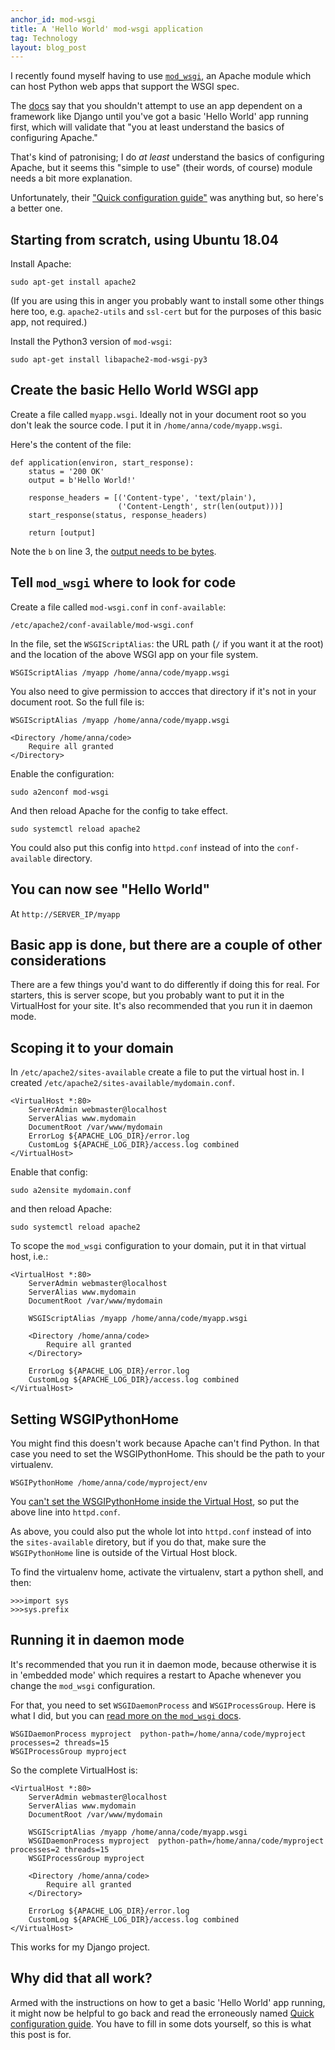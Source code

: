 ```yaml
---
anchor_id: mod-wsgi
title: A 'Hello World' mod-wsgi application
tag: Technology
layout: blog_post
---
```


I recently found myself having to use [`mod_wsgi`](https://modwsgi.readthedocs.io/en/develop/index.html), an Apache module which can host Python web apps that support the WSGI spec.

The [docs](https://modwsgi.readthedocs.io/en/develop/getting-started.html) say that you shouldn't attempt to use an app dependent on a framework like Django until you've got a basic 'Hello World' app running first, which will validate that "you at least understand the basics of configuring Apache."

That's kind of patronising; I do *at least* understand the basics of configuring Apache, but it seems this "simple to use" (their words, of course) module needs a bit more explanation.

Unfortunately, their ["Quick configuration guide"](https://modwsgi.readthedocs.io/en/develop/user-guides/quick-configuration-guide.html) was anything but, so here's a better one.

## Starting from scratch, using Ubuntu 18.04

Install Apache:

`sudo apt-get install apache2`

(If you are using this in anger you probably want to install some other things here too, e.g. `apache2-utils` and `ssl-cert` but for the purposes of this basic app, not required.)

Install the Python3 version of `mod-wsgi`:

`sudo apt-get install libapache2-mod-wsgi-py3`

## Create the basic Hello World WSGI app

Create a file called `myapp.wsgi`. Ideally not in your document root so you don't leak the source code. I put it in `/home/anna/code/myapp.wsgi`.

Here's the content of the file:

```
def application(environ, start_response):
    status = '200 OK'
    output = b'Hello World!'

    response_headers = [('Content-type', 'text/plain'),
                        ('Content-Length', str(len(output)))]
    start_response(status, response_headers)

    return [output]
```

Note the `b` on line 3, the [output needs to be bytes](https://stackoverflow.com/questions/34838443/typeerror-sequence-of-byte-string-values-expected-value-of-type-str-found).

## Tell `mod_wsgi` where to look for code

Create a file called `mod-wsgi.conf` in `conf-available`:

`/etc/apache2/conf-available/mod-wsgi.conf`

In the file, set the `WSGIScriptAlias`: the URL path (`/` if you want it at the root) and the location of the above WSGI app on your file system.

`WSGIScriptAlias /myapp /home/anna/code/myapp.wsgi`

You also need to give permission to accces that directory if it's not in your document root. So the full file is:

```
WSGIScriptAlias /myapp /home/anna/code/myapp.wsgi

<Directory /home/anna/code>
    Require all granted
</Directory>
```

Enable the configuration:

`sudo a2enconf mod-wsgi`

And then reload Apache for the config to take effect.

`sudo systemctl reload apache2`

You could also put this config into `httpd.conf` instead of into the `conf-available` directory.

## You can now see "Hello World"

At  `http://SERVER_IP/myapp`

## Basic app is done, but there are a couple of other considerations

There are a few things you'd want to do differently if doing this for real. For starters, this is server scope, but you probably want to put it in the VirtualHost for your site. It's also recommended that you run it in daemon mode.

## Scoping it to your domain

In `/etc/apache2/sites-available` create a file to put the virtual host in. I created `/etc/apache2/sites-available/mydomain.conf`.

```
<VirtualHost *:80>
    ServerAdmin webmaster@localhost
    ServerAlias www.mydomain
    DocumentRoot /var/www/mydomain
    ErrorLog ${APACHE_LOG_DIR}/error.log
    CustomLog ${APACHE_LOG_DIR}/access.log combined
</VirtualHost>
```

Enable that config:

`sudo a2ensite mydomain.conf`

and then reload Apache:

`sudo systemctl reload apache2`

To scope the `mod_wsgi` configuration to your domain, put it in that virtual host, i.e.:

```
<VirtualHost *:80>
    ServerAdmin webmaster@localhost
    ServerAlias www.mydomain
    DocumentRoot /var/www/mydomain

    WSGIScriptAlias /myapp /home/anna/code/myapp.wsgi

    <Directory /home/anna/code>
        Require all granted
    </Directory>

    ErrorLog ${APACHE_LOG_DIR}/error.log
    CustomLog ${APACHE_LOG_DIR}/access.log combined
</VirtualHost>
```

## Setting WSGIPythonHome

You might find this doesn't work because Apache can't find Python. In that case you need to set the WSGIPythonHome. This should be the path to your virtualenv.

`WSGIPythonHome /home/anna/code/myproject/env`

You [can't set the WSGIPythonHome inside the Virtual Host](https://serverfault.com/a/235624), so put the above line into `httpd.conf`.

As above, you could also put the whole lot into `httpd.conf` instead of into the `sites-available` diretory, but if you do that, make sure the `WSGIPythonHome` line is outside of the Virtual Host block.

To find the virtualenv home, activate the virtualenv, start a python shell, and then:

```
>>>import sys
>>>sys.prefix
```

## Running it in daemon mode

It's recommended that you run it in daemon mode, because otherwise it is in 'embedded mode' which requires a restart to Apache whenever you change the `mod_wsgi` configuration.

For that, you need to set `WSGIDaemonProcess` and `WSGIProcessGroup`. Here is what I did, but you can [read more on the `mod_wsgi` docs](https://modwsgi.readthedocs.io/en/develop/user-guides/quick-configuration-guide.html#delegation-to-daemon-process).

```
WSGIDaemonProcess myproject  python-path=/home/anna/code/myproject processes=2 threads=15
WSGIProcessGroup myproject
```

So the complete VirtualHost is:

```
<VirtualHost *:80>
    ServerAdmin webmaster@localhost
    ServerAlias www.mydomain
    DocumentRoot /var/www/mydomain

    WSGIScriptAlias /myapp /home/anna/code/myapp.wsgi
    WSGIDaemonProcess myproject  python-path=/home/anna/code/myproject processes=2 threads=15
    WSGIProcessGroup myproject

    <Directory /home/anna/code>
        Require all granted
    </Directory>

    ErrorLog ${APACHE_LOG_DIR}/error.log
    CustomLog ${APACHE_LOG_DIR}/access.log combined
</VirtualHost>
```

This works for my Django project.

## Why did that all work?

Armed with the instructions on how to get a basic 'Hello World' app running, it might now be helpful to go back and read the erroneously named [Quick configuration guide](https://modwsgi.readthedocs.io/en/develop/user-guides/quick-configuration-guide.html). You have to fill in some dots yourself, so this is what this post is for.
